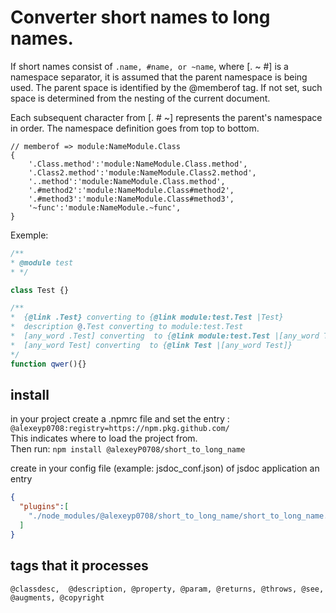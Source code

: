# Converter short names to long names.

If short names consist of `.name, #name, or ~name`, where [. ~ #] is a namespace separator,
 it is assumed that the parent namespace is being used.
The parent space is identified by the @memberof tag. 
If not set, such space is determined from the nesting of the current document.

Each subsequent character from [. # ~] represents the parent's namespace in order.
 The namespace definition goes from top to bottom.

```
// memberof => module:NameModule.Class
{
    '.Class.method':'module:NameModule.Class.method',
    '.Class2.method':'module:NameModule.Class2.method',
    '..method':'module:NameModule.Class.method',
    '.#method2':'module:NameModule.Class#method2',
    '.#method3':'module:NameModule.Class#method3',
    '~func':'module:NameModule.~func',
}
```
Exemple:
```js
/**
* @module test
* */

class Test {}

/**
*  {@link .Test} converting to {@link module:test.Test |Test}
*  description @.Test converting to module:test.Test
*  [any_word .Test] converting  to {@link module:test.Test |[any_word Test]}
*  [any_word Test] converting  to {@link Test |[any_word Test]}
*/
function qwer(){}

```
## install
in your project create a .npmrc file and set the entry  :
`@alexeyp0708:registry=https://npm.pkg.github.com/`  
This indicates where to load the project from.  
Then run:
`npm install @alexeyP0708/short_to_long_name`

create in your config file (example: jsdoc_conf.json) of jsdoc application an entry  
```json
{
  "plugins":[
	"./node_modules/@alexeyp0708/short_to_long_name/short_to_long_name.js"
  ]
}
```

## tags that it processes

`@classdesc,  @description, @property, @param, @returns, @throws, @see, @augments, @copyright `